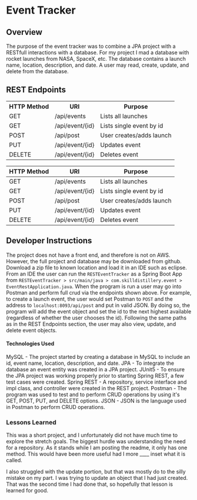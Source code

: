 # Event Tracker

## Overview

The purpose of the event tracker was to combine a JPA project with a RESTfull interactions with a database.  For my project I mad a database with rocket launches from NASA, SpaceX, etc.  The database contains a launch name, location, description, and date.  A user may read, create, update, and delete from the database.

## REST Endpoints
<table>
<tr>
<th>HTTP Method</th>
<th>URI</th>
<th>Purpose</th>
</tr>

<tr>
<td>GET</td>
<td>/api/events</td>
<td>Lists all launches</td>
</tr>

<tr>
<td>GET</td>
<td>/api/event/{id}</td>
<td>Lists single event by id</td>
</tr>


<tr>
<td>POST</td>
<td>/api/post</td>
<td>User creates/adds launch</td>
</tr>


<tr>
<td>PUT</td>
<td>/api/event/{id}</td>
<td>Updates event</td>
</tr>

<tr>
<td>DELETE</td>
<td>/api/event/{id}</td>
<td>Deletes event</td>
</tr>

</table>

| HTTP Method   | URI               | Purpose       |
| ------------- |------------------ | ------------- |
| GET           | /api/events       | Lists all launches |
| GET           | /api/event/{id}   | Lists single event by id |
| POST          | /api/post         | User creates/adds launch |
| PUT           | /api/event/{id}   | Updates event |
| DELETE        | /api/event/{id}   | Deletes event |


## Developer Instructions
The project does not have a front end, and therefore is not on AWS.  However, the full project and database may be downloaded from github.  Download a zip file to known location and load it in an IDE such as eclipse.  From an IDE the user can run the `RESTEventTracker` as a Spring Boot App from `RESTEventTracker > src/main/java > com.skilldistillery.event > EventRestApplication.java`.  When the program is run a user may go into Postman and perform full crud via the endpoints shown above.  For example, to create a launch event, the user would set Postman to `POST` and the address to `localhost:8093/api/post` and put in valid JSON.  By doing so, the program will add the event object and set the id to the next highest available (regardless of whether the user chooses the id).  Following the same paths as in the REST Endpoints section, the user may also view, update, and delete event objects.


#### Technologies Used
MySQL - The project started by creating a database in MySQL to include an id, event name, location, description, and date.
JPA - To integrate the database an event entity was created in a JPA project.
JUnit5 - To ensure the JPA project was working properly prior to starting Spring REST, a few test cases were created.
Spring REST - A repository, service interface and impl class, and controller were created in the REST project.
Postman - The program was used to test and to perform CRUD operations by using it's GET, POST, PUT, and DELETE options.
JSON - JSON is the language used in Postman to perform CRUD operations.


### Lessons Learned
This was a short project, and I unfortunately did not have much time to explore the stretch goals.  The biggest hurdle was understanding the need for a repository.  As it stands while I am posting the readme, it only has one method.  This would have been more useful had I more ____ inset what it is called.

I also struggled with the update portion, but that was mostly do to the silly mistake on my part.  I was trying to update an object that I had just created.  That was the second time I had done that, so hopefully that lesson is learned for good.
